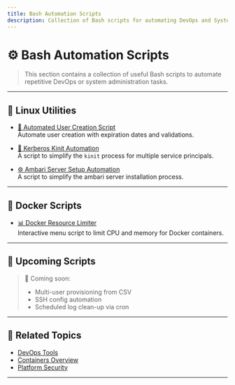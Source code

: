 ```yaml
---
title: Bash Automation Scripts
description: Collection of Bash scripts for automating DevOps and System tasks.
---
```


# ⚙️ Bash Automation Scripts

> This section contains a collection of useful Bash scripts to automate repetitive DevOps or system administration tasks.

---

## 🐧 Linux Utilities

- [👤 Automated User Creation Script](../automation/bash/create-user.md)  
  Automate user creation with expiration dates and validations.

- [🔐 Kerberos Kinit Automation](../automation/bash/auto-kinit.md)  
  A script to simplify the `kinit` process for multiple service principals.

- [⚙️ Ambari Server Setup Automation](../automation/bash/setup-requirement-ambari.md)  
  A script to simplify the ambari server installation process.

---

## 🐳 Docker Scripts

- [📊 Docker Resource Limiter](../../containers/docker/resource-limiter.md)  
  Interactive menu script to limit CPU and memory for Docker containers.

---

## 🧪 Upcoming Scripts

> 🚧 Coming soon:
> - Multi-user provisioning from CSV
> - SSH config automation
> - Scheduled log clean-up via cron

---

## 📎 Related Topics

- [DevOps Tools](../../index.md)
- [Containers Overview](../../containers/docker/index.md)
- [Platform Security](../../../platform/security/index.md)

---